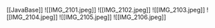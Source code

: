 [[JavaBase]]
![[IMG_2101.jpeg]]
![[IMG_2102.jpeg]]
![[IMG_2103.jpeg]]
![[IMG_2104.jpeg]]
![[IMG_2105.jpeg]]
![[IMG_2106.jpeg]]